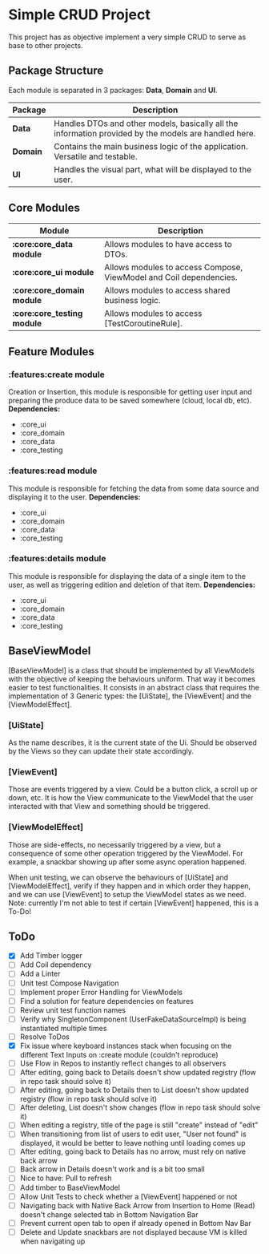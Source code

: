 # Simple CRUD Project
This project has as objective implement a very simple CRUD to serve as base to other projects.

## Package Structure
Each module is separated in 3 packages: **Data**, **Domain** and **UI**.

| Package    | Description                                                                                           |
|------------|-------------------------------------------------------------------------------------------------------|
| **Data**   | Handles DTOs and other models, basically all the information provided by the models are handled here. |
| **Domain** | Contains the main business logic of the application. Versatile and testable.                          |
| **UI**     | Handles the visual part, what will be displayed to the user.                                          |

## Core Modules
| Module                        | Description                                                        |
|-------------------------------|--------------------------------------------------------------------|
| **:core:core_data module**    | Allows modules to have access to DTOs.                             |
| **:core:core_ui module**      | Allows modules to access Compose, ViewModel and Coil dependencies. |
| **:core:core_domain module**  | Allows modules to access shared business logic.                    |
| **:core:core_testing module** | Allows modules to access [TestCoroutineRule].                      |

## Feature Modules
### :features:create module
Creation or Insertion, this module is responsible for getting user input and preparing the produce data to be saved somewhere (cloud, local db, etc).
**Dependencies:**
- :core_ui
- :core_domain
- :core_data
- :core_testing

### :features:read module
This module is responsible for fetching the data from some data source and displaying it to the user.
**Dependencies:**
- :core_ui
- :core_domain
- :core_data
- :core_testing

### :features:details module
This module is responsible for displaying the data of a single item to the user, as well as triggering edition and deletion of that item.
**Dependencies:**
- :core_ui
- :core_domain
- :core_data
- :core_testing

## BaseViewModel
[BaseViewModel] is a class that should be implemented by all ViewModels with the objective of keeping the behaviours uniform. That way it becomes easier to test functionalities. It consists in an abstract class that requires the implementation of 3 Generic types: the [UiState], the [ViewEvent] and the [ViewModelEffect].
### [UiState]
As the name describes, it is the current state of the Ui. Should be observed by the Views so they can update their state accordingly.
### [ViewEvent]
Those are events triggered by a view. Could be a button click, a scroll up or down, etc. It is how the View communicate to the ViewModel that the user interacted with that View and something should be triggered.
### [ViewModelEffect]
Those are side-effects, no necessarily triggered by a view, but a consequence of some other operation triggered by the ViewModel. For example, a snackbar showing up after some async operation happened.

When unit testing, we can observe the behaviours of [UiState] and [ViewModelEffect], verify if they happen and in which order they happen, and we can use [ViewEvent] to setup the ViewModel states as we need.
Note: currently I'm not able to test if certain [ViewEvent] happened, this is a To-Do!

## ToDo
- [x] Add Timber logger
- [ ] Add Coil dependency
- [ ] Add a Linter
- [ ] Unit test Compose Navigation
- [ ] Implement proper Error Handling for ViewModels
- [ ] Find a solution for feature dependencies on features
- [ ] Review unit test function names
- [ ] Verify why SingletonComponent (UserFakeDataSourceImpl) is being instantiated multiple times
- [ ] Resolve ToDos
- [x] Fix issue where keyboard instances stack when focusing on the different Text Inputs on :create module (couldn't reproduce)
- [ ] Use Flow in Repos to instantly reflect changes to all observers
- [ ] After editing, going back to Details doesn't show updated registry (flow in repo task should solve it)
- [ ] After editing, going back to Details then to List doesn't show updated registry (flow in repo task should solve it)
- [ ] After deleting, List doesn't show changes (flow in repo task should solve it)
- [ ] When editing a registry, title of the page is still "create" instead of "edit"
- [ ] When transitioning from list of users to edit user, "User not found" is displayed, it would be better to leave nothing until loading comes up
- [ ] After editing, going back to Details has no arrow, must rely on native back arrow
- [ ] Back arrow in Details doesn't work and is a bit too small
- [ ] Nice to have: Pull to refresh
- [ ] Add timber to BaseViewModel
- [ ] Allow Unit Tests to check whether a [ViewEvent] happened or not
- [ ] Navigating back with Native Back Arrow from Insertion to Home (Read) doesn't change selected tab in Bottom Navigation Bar
- [ ] Prevent current open tab to open if already opened in Bottom Nav Bar
- [ ] Delete and Update snackbars are not displayed because VM is killed when navigating up